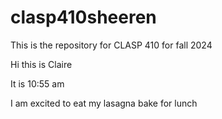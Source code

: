 # clasp410sheeren

This is the repository for CLASP 410 for fall 2024 

Hi this is Claire 

It is 10:55 am

I am excited to eat my lasagna bake for lunch 